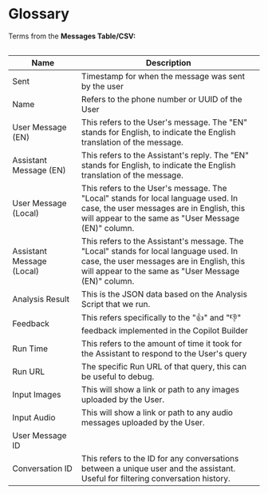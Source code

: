# Glossary

Terms from the **Messages Table/CSV:**

<figure><img src="../../../.gitbook/assets/Screenshot 2025-04-02 at 3.04.18 PM.png" alt=""><figcaption></figcaption></figure>

<table><thead><tr><th width="122.5703125">Name</th><th>Description</th></tr></thead><tbody><tr><td>Sent</td><td>Timestamp for when the message was sent by the user</td></tr><tr><td>Name</td><td>Refers to the phone number or UUID of the User</td></tr><tr><td>User Message (EN)</td><td>This refers to the User's message. The "EN" stands for English, to indicate the English translation of the message.</td></tr><tr><td>Assistant Message (EN)</td><td>This refers to the Assistant's reply. The "EN" stands for English, to indicate the English translation of the message. </td></tr><tr><td>User Message (Local)</td><td>This refers to the User's message. The "Local" stands for local language used. In case, the user messages are in English, this will appear to the same as "User Message (EN)" column. </td></tr><tr><td>Assistant Message (Local)</td><td>This refers to the Assistant's message. The "Local" stands for local language used. In case, the user messages are in English, this will appear to the same as "User Message (EN)" column. </td></tr><tr><td>Analysis Result</td><td>This is the JSON data based on the Analysis Script that we run.</td></tr><tr><td>Feedback</td><td>This refers specifically to the "👍" and "👎" feedback implemented in the Copilot Builder</td></tr><tr><td>Run Time</td><td>This refers to the amount of time it took for the Assistant to respond to the User's query</td></tr><tr><td>Run URL</td><td>The specific Run URL of that query, this can be useful to debug.</td></tr><tr><td>Input Images</td><td>This will show a link or path to any images uploaded by the User.</td></tr><tr><td>Input Audio</td><td>This will show a link or path to any audio messages uploaded by the User.</td></tr><tr><td>User Message ID</td><td></td></tr><tr><td>Conversation ID</td><td>This refers to the ID for any conversations between a unique user and the assistant. Useful for filtering conversation history.</td></tr></tbody></table>

